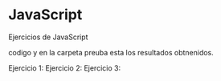 # JavaScript

Ejercicios de JavaScript

codigo y en la carpeta preuba esta los resultados obtnenidos.

Ejercicio 1: 
Ejercicio 2:
Ejercicio 3: 
